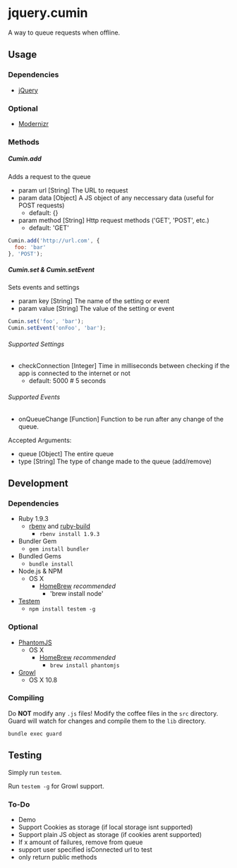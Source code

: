 # jquery.cumin
A way to queue requests when offline.

## Usage

### Dependencies
* [jQuery](http://jquery.com)

### Optional
* [Modernizr](http://modernizr.com)

### Methods

##### Cumin.add
Adds a request to the queue

* param url     [String]  The URL to request
* param data    [Object]  A JS object of any neccessary data (useful for POST requests)
  * default: {}
* param method  [String]  Http request methods ('GET', 'POST', etc.)
  * default: 'GET'

```js
Cumin.add('http://url.com', {
  foo: 'bar'
}, 'POST');
```

##### Cumin.set & Cumin.setEvent
Sets events and settings

* param key   [String]  The name of the setting or event
* param value [String]  The value of the setting or event

```js
Cumin.set('foo', 'bar');
Cumin.setEvent('onFoo', 'bar');
```

###### Supported Settings
* checkConnection [Integer] Time in milliseconds between checking if the app is connected to the internet or not
  * default: 5000 # 5 seconds

###### Supported Events
* onQueueChange [Function] Function to be run after any change of the queue.

Accepted Arguments:

* queue   [Object]  The entire queue
* type    [String]  The type of change made to the queue (add/remove)

## Development

### Dependencies
* Ruby 1.9.3
  * [rbenv](https://github.com/sstephenson/rbenv) and [ruby-build](https://github.com/sstephenson/ruby-build)
    * `rbenv install 1.9.3`
* Bundler Gem
  * `gem install bundler`
* Bundled Gems
  * `bundle install`
* Node.js & NPM
  * OS X
     * [HomeBrew](http://mxcl.github.io/homebrew/) _recommended_
       * 'brew install node'
* [Testem](https://github.com/airportyh/testem)
  * `npm install testem -g`

### Optional
* [PhantomJS](http://phantomjs.org)
  * OS X
     * [HomeBrew](http://mxcl.github.io/homebrew/) _recommended_
       * `brew install phantomjs`
* [Growl](http://growl.info/downloads)
  * OS X 10.8

### Compiling
Do **NOT** modify any `.js` files!  Modify the coffee files in the `src` directory.  Guard will watch for changes and compile them to the `lib` directory.

`bundle exec guard`

## Testing
Simply run `testem`.

Run `testem -g` for Growl support.

### To-Do
* Demo
* Support Cookies as storage (if local storage isnt supported)
* Support plain JS object as storage (if cookies arent supported)
* If x amount of failures, remove from queue
* support user specified isConnected url to test
* only return public methods
